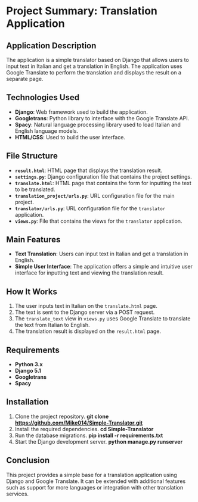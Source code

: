 # Project Summary: Translation Application

## Application Description
The application is a simple translator based on Django that allows users to input text in Italian and get a translation in English. The application uses Google Translate to perform the translation and displays the result on a separate page.

## Technologies Used
- **Django**: Web framework used to build the application.
- **Googletrans**: Python library to interface with the Google Translate API.
- **Spacy**: Natural language processing library used to load Italian and English language models.
- **HTML/CSS**: Used to build the user interface.

## File Structure
- **`result.html`**: HTML page that displays the translation result.
- **`settings.py`**: Django configuration file that contains the project settings.
- **`translate.html`**: HTML page that contains the form for inputting the text to be translated.
- **`translation_project/urls.py`**: URL configuration file for the main project.
- **`translator/urls.py`**: URL configuration file for the `translator` application.
- **`views.py`**: File that contains the views for the `translator` application.

## Main Features
- **Text Translation**: Users can input text in Italian and get a translation in English.
- **Simple User Interface**: The application offers a simple and intuitive user interface for inputting text and viewing the translation result.

## How It Works
1. The user inputs text in Italian on the `translate.html` page.
2. The text is sent to the Django server via a POST request.
3. The `translate_text` view in `views.py` uses Google Translate to translate the text from Italian to English.
4. The translation result is displayed on the `result.html` page.

## Requirements
- **Python 3.x**
- **Django 5.1**
- **Googletrans**
- **Spacy**

## Installation
1. Clone the project repository.
     **git clone https://github.com/Mike014/Simple-Translator.git**
3. Install the required dependencies.
     **cd Simple-Translator**
5. Run the database migrations.
    **pip install -r requirements.txt**
7. Start the Django development server.
     **python manage.py runserver**

## Conclusion
This project provides a simple base for a translation application using Django and Google Translate. It can be extended with additional features such as support for more languages or integration with other translation services.
